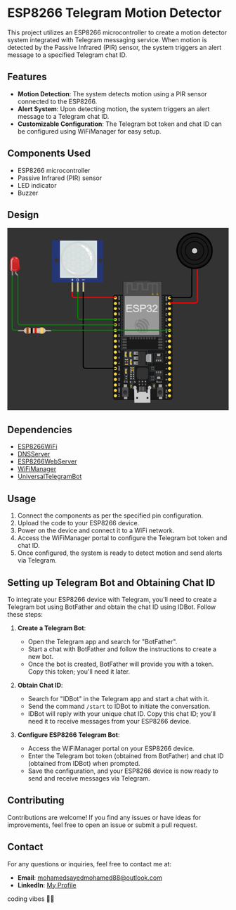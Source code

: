 # ESP8266 Telegram Motion Detector

This project utilizes an ESP8266 microcontroller to create a motion detector system integrated with Telegram messaging service. When motion is detected by the Passive Infrared (PIR) sensor, the system triggers an alert message to a specified Telegram chat ID.

## Features

- **Motion Detection**: The system detects motion using a PIR sensor connected to the ESP8266.
- **Alert System**: Upon detecting motion, the system triggers an alert message to a Telegram chat ID.
- **Customizable Configuration**: The Telegram bot token and chat ID can be configured using WiFiManager for easy setup.

## Components Used

- ESP8266 microcontroller
- Passive Infrared (PIR) sensor
- LED indicator
- Buzzer

## Design

![The Circuit](/images/Design.png)

## Dependencies

- [ESP8266WiFi](https://github.com/esp8266/Arduino/tree/master/libraries/ESP8266WiFi)
- [DNSServer](https://github.com/esp8266/Arduino/tree/master/libraries/DNSServer)
- [ESP8266WebServer](https://github.com/esp8266/Arduino/tree/master/libraries/ESP8266WebServer)
- [WiFiManager](https://github.com/tzapu/WiFiManager)
- [UniversalTelegramBot](https://github.com/witnessmenow/Universal-Arduino-Telegram-Bot)

## Usage

1. Connect the components as per the specified pin configuration.
2. Upload the code to your ESP8266 device.
3. Power on the device and connect it to a WiFi network.
4. Access the WiFiManager portal to configure the Telegram bot token and chat ID.
5. Once configured, the system is ready to detect motion and send alerts via Telegram.

## Setting up Telegram Bot and Obtaining Chat ID

To integrate your ESP8266 device with Telegram, you'll need to create a Telegram bot using BotFather and obtain the chat ID using IDBot. Follow these steps:

1. **Create a Telegram Bot**:
   - Open the Telegram app and search for "BotFather".
   - Start a chat with BotFather and follow the instructions to create a new bot.
   - Once the bot is created, BotFather will provide you with a token. Copy this token; you'll need it later.

2. **Obtain Chat ID**:
   - Search for "IDBot" in the Telegram app and start a chat with it.
   - Send the command `/start` to IDBot to initiate the conversation.
   - IDBot will reply with your unique chat ID. Copy this chat ID; you'll need it to receive messages from your ESP8266 device.

3. **Configure ESP8266 Telegram Bot**:
   - Access the WiFiManager portal on your ESP8266 device.
   - Enter the Telegram bot token (obtained from BotFather) and chat ID (obtained from IDBot) when prompted.
   - Save the configuration, and your ESP8266 device is now ready to send and receive messages via Telegram.

## Contributing

Contributions are welcome! If you find any issues or have ideas for improvements, feel free to open an issue or submit a pull request.

## Contact

For any questions or inquiries, feel free to contact me at:

- **Email**: [mohamedsayedmohamed88@outlook.com](mailto:mohamedsayedmohamed88@gmail.com)
- **LinkedIn**: [My Profile](https://www.linkedin.com/in/mohamed-sayed-mohamed-0366b0246/)

coding vibes 🧑‍💻

